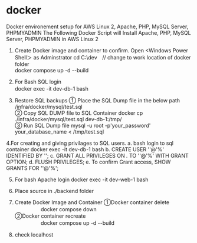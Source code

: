 # docker
Docker environement setup for AWS Linux 2, Apache, PHP, MySQL Server, PHPMYADMIN
The Following Docker Script will Install Apache, PHP, MySQL Server, PHPMYADMIN in AWS Linux 2

1. Create Docker image and container to confirm.
	Open <Windows Power Shell＞ as Adminstrator
	cd C:\dev　// change to work location of docker folder		
	docker compose up -d --build

3. For Bash SQL login															
	docker exec -it dev-db-1 bash　

4. Restore SQL backups 
	① Place the SQL Dump file in the below path
		/infra/docker/mysql/test.sql	
	② Copy SQL DUMP file to SQL Container
		docker cp ./infra/docker/mysql/test.sql dev-db-1:/tmp/	
	③ Run SQL Dump file
		mysql -u root -p'your_password' your_database_name < /tmp/test.sql

4.For creating and giving privilages to SQL users.
  a. bash login to sql container
        docker exec -it dev-db-1 bash
  b. CREATE USER '<user-name>'@'%' IDENTIFIED BY '<user-password>';
  c. GRANT ALL PRIVILEGES ON *.* TO '<user-name>'@'%' WITH GRANT OPTION;
  d. FLUSH PRIVILEGES;
  e. To confirm Grant access,
      SHOW GRANTS FOR '<user-name>'@'%';

5. For bash Apache login
    docker exec -it dev-web-1 bash

6. Place source in ./backend folder

7. Create Docker	Image and Container
	①Docker container delete
	　　　　　docker compose down		
	②Docker container recreate		
	　　　　　docker compose up -d --build		

8. check localhost
